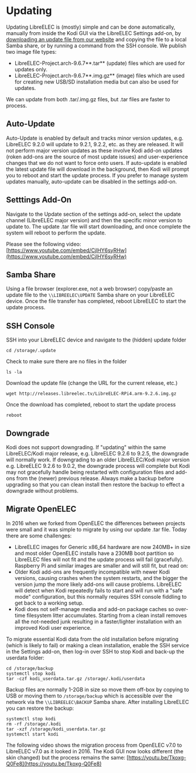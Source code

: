 # Updating

Updating LibreELEC is \(mostly\) simple and can be done automatically, manually from inside the Kodi GUI via the LibreELEC Settings add-on, by [downloading an update file from our website](https://libreelec.tv/downloads_new) and copying the file to a local Samba share, or by running a command from the SSH console. We publish two image file types:

* LibreELEC-Project.arch-9.6.7**.tar** \(update\) files which are used for updates only.
* LibreELEC-Project.arch-9.6.7**.img.gz** \(image\) files which are used for creating new USB/SD installation media but can also be used for updates.

We can update from both .tar/.img.gz files, but .tar files are faster to process.

## Auto-Update

Auto-Update is enabled by default and tracks minor version updates, e.g. LibreELEC 9.2.0 will update to 9.2.1, 9.2.2, etc. as they are released. It will not perform major version updates as these involve Kodi add-on updates \(roken add-ons are the source of most update issues\) and user-experience changes that we do not want to force onto users. If auto-update is enabled the latest update file will download in the background, then Kodi will prompt you to reboot and start the update process. If you prefer to manage system updates manually, auto-update can be disabled in the settings add-on.

## Setttings Add-On

Navigate to the Update section of the settings add-on, select the update channel \(LibreELEC major version\) and then the specific minor version to update to. The update .tar file will start downloading, and once complete the system will reboot to perform the update. 

Please see the following video: [https://www.youtube.com/embed/CjlHY6syRHw](https://www.youtube.com/embed/CjlHY6syRHw)

## Samba Share

Using a file browser \(explorer.exe, not a web browser\) copy/paste an update file to the `\\LIBREELEC\UPDATE` Samba share on your LibreELEC device. Once the file transfer has completed, reboot LibreELEC to start the update process.

## SSH Console

SSH into your LibreELEC device and navigate to the \(hidden\) update folder

```text
cd /storage/.update
```

Check to make sure there are no files in the folder

```text
ls -la
```

Download the update file \(change the URL for the current release, etc.\)

```text
wget http://releases.libreelec.tv/LibreELEC-RPi4.arm-9.2.6.img.gz
```

Once the download has completed, reboot to start the update process

```text
reboot
```

## Downgrade

Kodi does not support downgrading. If "updating" within the same LibreELEC/Kodi major release, e.g. LibreELEC 9.2.6 to 9.2.5, the downgrade will normally work. If downgrading to an older LibreELEC/Kodi major version e.g. LibreELEC 9.2.6 to 9.0.2, the downgrade process will complete but Kodi may not gracefully handle being restarted with configuration files and add-ons from the \(newer\) previous release. Always make a backup before upgrading so that you can clean install then restore the backup to effect a downgrade without problems.

## Migrate OpenELEC

In 2016 when we forked from OpenELEC the differences between projects were small and it was simple to migrate by using our update .tar file. Today there are some challenges:

* LibreELEC images for Generic x86\_64 hardware are now 240MB+ in size and most older OpenELEC installs have a 230MB boot partition so LibreELEC files will not fit and the update process will fail \(gracefully\). Raspberry Pi and similar images are smaller and will still fit, but read on:
* Older Kodi add-ons are frequently incompatible with newer Kodi versions, causing crashes when the system restarts, and the bigger the version jump the more likely add-ons will cause problems. LibreELEC will detect when Kodi repeatedly fails to start and will run with a "safe mode" configuration, but this normally requires SSH console fiddling to get back to a working setup.
* Kodi does not self-manage media and add-on package caches so over-time filesystem litter accumulates. Starting from a clean install removes all the not-needed junk resulting in a faster/lighter installation with an improved Kodi user experience.

To migrate essential Kodi data from the old installation before migrating \(which is likely to fail\) or making a clean installation, enable the SSH service in the Settings add-on, then log-in over SSH to stop Kodi and back-up the userdata folder:

```text
cd /storage/backup
systemctl stop kodi
tar -czf kodi_userdata.tar.gz /storage/.kodi/userdata
```

Backup files are normally 1-2GB in size so move them off-box by copying to USB or moving them to `/storage/backup` which is accessible over the network via the `\\LIBREELEC\BACKUP` Samba share. After installing LibreELEC you can restore the backup:

```text
systemctl stop kodi
rm -rf /storage/.kodi
tar -xzf /storage/kodi_userdata.tar.gz
systemctl start kodi
```

The following video shows the migration process from OpenELEC v7.0 to LibreELEC v7.0 as it looked in 2016. The Kodi GUI now looks different \(the skin changed\) but the process remains the same: [https://youtu.be/Tkoxg-Q0Fe8](https://youtu.be/Tkoxg-Q0Fe8)

